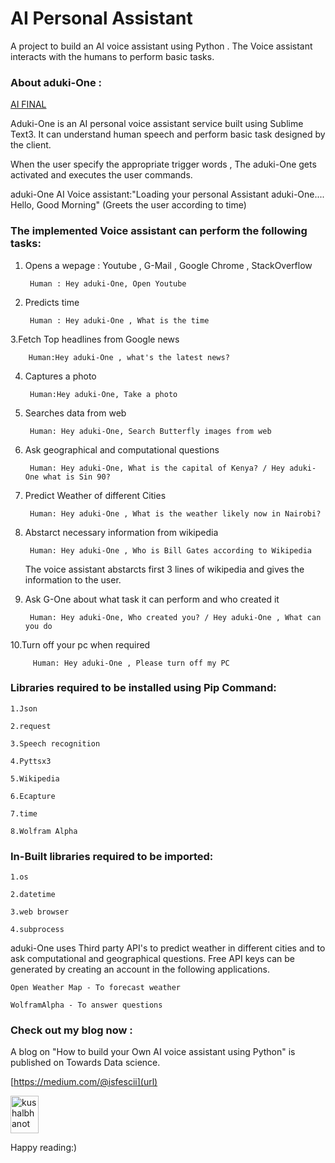 # AI Personal Assistant 

A project to build an AI voice assistant using Python . The Voice assistant interacts with the humans to perform basic tasks.


### About aduki-One :

[AI FINAL](aduki.png)


Aduki-One is an AI personal voice assistant service built using Sublime Text3. It can understand human speech and perform basic task designed by the client.

When the user specify the appropriate trigger words , The aduki-One gets activated and executes the user commands.


aduki-One AI Voice assistant:"Loading your personal Assistant aduki-One....
                          Hello, Good Morning" (Greets the user according to time)



### The implemented Voice assistant can perform the following tasks:


1. Opens a wepage : Youtube , G-Mail , Google Chrome , StackOverflow 
	
	
		Human : Hey aduki-One, Open Youtube
		
		
2. Predicts time 
	
	
		Human : Hey aduki-One , What is the time
		
		
3.Fetch Top headlines from Google news
	
         
		Human:Hey aduki-One , what's the latest news?
		
		
4. Captures a photo
	
  		
		Human:Hey aduki-One, Take a photo
		
		
5. Searches data from web
	
   		
		Human: Hey aduki-One, Search Butterfly images from web
		
		
6. Ask geographical and computational questions
	
  	 	
		Human: Hey aduki-One, What is the capital of Kenya? / Hey aduki-One what is Sin 90?
		
		
7. Predict Weather of different Cities
   		
	
		Human: Hey aduki-One , What is the weather likely now in Nairobi?
		
	
8. Abstarct necessary information from wikipedia
	
   		
		Human: Hey aduki-One , Who is Bill Gates according to Wikipedia
		
		
   The voice assistant abstarcts first 3 lines of wikipedia and gives the information to the user.
	
	
9. Ask G-One about what task it can perform and who created it
	
   		
	  	Human: Hey aduki-One, Who created you? / Hey aduki-One , What can you do
		
		
10.Turn off your pc when required
   		

   		 Human: Hey aduki-One , Please turn off my PC



### Libraries required to be installed using Pip Command:
	
	1.Json
	
	2.request
	
	3.Speech recognition
	
 	4.Pyttsx3
	
	5.Wikipedia
	
	6.Ecapture
	
	7.time
	
	8.Wolfram Alpha


### In-Built libraries required to be imported:

	1.os
	
	2.datetime
	
	3.web browser
	
	4.subprocess



aduki-One uses Third party API's to predict weather in different cities and to ask computational and geographical questions. 
Free API keys can be generated by creating an account in the following applications.  
	
	Open Weather Map - To forecast weather
	
	WolframAlpha - To answer questions
	



### Check out my blog now :	

A blog on "How to build your Own AI voice assistant using Python" is published on Towards Data science.

[https://medium.com/@isfescii](url)

<p align="left">
  <a href="https://medium.com/@fescii" target="_blank"><img align="center" src="https://cdn.jsdelivr.net/npm/simple-icons@3.0.1/icons/medium.svg" alt="kushalbhanot" height="60" width="45" /></a> &nbsp;&nbsp;
</p>



Happy reading:)



